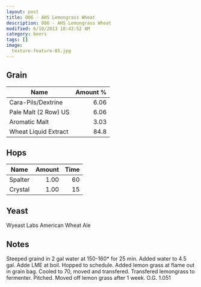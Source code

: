 ```yaml
---
layout: post
title: 006 - AHS Lemongrass Wheat
description: 006 - AHS Lemongrass Wheat
modified: 6/10/2013 10:43:52 AM
category: beers
tags: []
image:
  texture-feature-05.jpg
---
```



## Grain

| Name | Amount %|
| ---- | ------: |
| Cara-Pils/Dextrine | 6.06 |
| Pale Malt (2 Row) US | 6.06 |
| Aromatic Malt | 3.03 |
| Wheat Liquid Extract | 84.8 |

## Hops

| Name | Amount | Time |
| ---- | -----: | ---: |
| Spalter | 1.00 | 60 |
| Crystal | 1.00 | 15 |

## Yeast
Wyeast Labs American Wheat Ale

## Notes
Steeped graind in 2 gal water at 150-160\* for 25 min. Added water to 4.5 gal. Adde LME at boil. Hopped to schedule. Added lemon grass at flame out in grain bag. Cooled to 70, moved and transfered. Transfered lemongrass to fermenter. Pitched. Moved off lemon grass after 1 week.
O.G. 1.051
